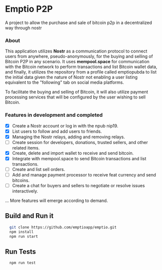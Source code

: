 # Emptio P2P

A project to allow the purchase and sale of bitcoin p2p in a decentralized way through nostr

### About 

This application utilizes **Nostr** as a communication protocol to connect users from anywhere, pseudo-anonymously, for the buying and selling of Bitcoin P2P in any scenario. 
It uses **mempool.space** for communication with the Bitcoin network to perform transactions and list Bitcoin wallet data, and finally, it utilizes the repository 
from a profile called emptiopubda to list the initial data given the nature of Nostr not enabling a user listing equivalent to the "following" tab on social media platforms.

To facilitate the buying and selling of Bitcoin, it will also utilize payment processing services that will be configured by the user wishing to sell Bitcoin.

### Features in development and completed

- [x] Create a Nostr account or log in with the npub nip19.
- [x] List users to follow and add users to friends.
- [x] Managing the Nostr relays, adding and removing relays.
- [ ] Create session for developers, donations, trusted sellers, and other related items.
- [x] Create, delete and import wallet to receive and send bitcoin.
- [x] Integrate with mempool.space to send Bitcoin transactions and list transactions.
- [ ] Create and list sell orders.
- [ ] Add and manage payment processor to receive feat currency and send bitcoins.
- [ ] Create a chat for buyers and sellers to negotiate or resolve issues interactively.

... More features will emerge according to demand.

## Build and Run it

```bash
  git clone https://github.com/emptioapp/emptio.git
  npm install
  npm run start
``` 

## Run Tests

```
  npm run test 
```
